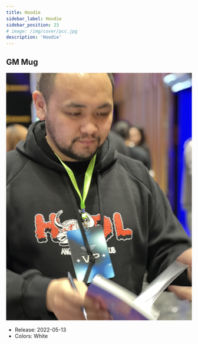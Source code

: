 ```yaml
---
title: Hoodie
sidebar_label: Hoodie
sidebar_position: 23
# image: /img/cover/pcc.jpg
description: 'Hoodie'
---
```


## GM Mug

![](assets/hoodie/hoodie.jpg)

- Release: 2022-05-13
- Colors: White
